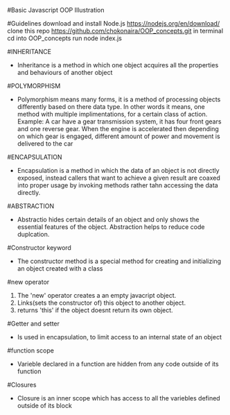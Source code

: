 #Basic Javascript OOP Illustration 

#Guidelines
download and install Node.js https://nodejs.org/en/download/
clone this repo https://github.com/chokonaira/OOP_concepts.git
in terminal 
cd into OOP_concepts
run node index.js

#INHERITANCE
* Inheritance is a method in which one object acquires all the properties and behaviours of another object

#POLYMORPHISM
* Polymorphism means many forms, it is a method of processing objects differently based on there data type.
  In other words it means, one method with multiple implimentations, for a certain class of action.
  Example:
  A car have a gear transmission system, it has four front gears and one reverse gear. When the engine is accelerated then depending on which gear is engaged, different amount of power and movement is delivered to the car

#ENCAPSULATION
* Encapsulation is a method in which the data of an object is not directly exposed, instead callers that want to achieve a given result are coaxed into proper usage by invoking methods rather tahn accessing the data directly.

#ABSTRACTION
* Abstractio hides certain details of an object and only shows the essential features of the object. Abstraction helps to reduce code duplcation.


#Constructor keyword
* The constructor method is a special method for creating and initializing an object created with a class

#new operator
1. The 'new' operator creates a an empty javacript object.
2. Links(sets the constructor of) this object to another object.
3. returns 'this' if the object doesnt return its own object.

#Getter and setter
* Is used in encapsulation, to limit access to an internal state of an object

#function scope
* Varieble declared in a function are hidden from any code outside of its function

#Closures
* Closure is an inner scope which has access to all the variebles defined outside of its block

